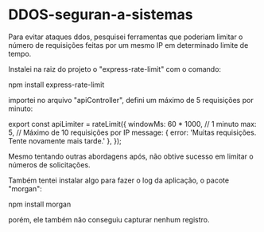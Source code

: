 # DDOS-seguran-a-sistemas

Para evitar ataques ddos, pesquisei ferramentas que poderiam limitar o número de requisições feitas por um mesmo IP em determinado limite de tempo.

Instalei na raiz do projeto o "express-rate-limit" com o comando: 

npm install express-rate-limit

importei no arquivo "apiController", defini um máximo de 5 requisições por minuto:

export const apiLimiter = rateLimit({
    windowMs: 60 * 1000, // 1 minuto
    max: 5, // Máximo de 10 requisições por IP
    message: { error: 'Muitas requisições. Tente novamente mais tarde.' },
});

Mesmo tentando outras abordagens após, não obtive sucesso em limitar o números de solicitações.

Também tentei instalar algo para fazer o log da aplicação, o pacote "morgan":

npm install morgan

porém, ele também não conseguiu capturar nenhum registro.

